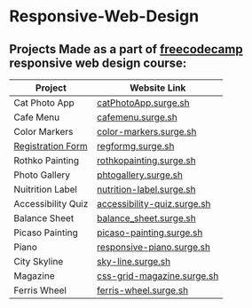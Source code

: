 # Responsive-Web-Design
## Projects Made as a part of [freecodecamp](https://www.freecodecamp.org/learn/2022/responsive-web-design/) responsive web design course: 
Project  | Website Link
------------- | -------------
Cat Photo App | [catPhotoApp.surge.sh](http://catPhotoApp.surge.sh)
Cafe Menu  | [cafemenu.surge.sh](http://cafemenu.surge.sh)
Color Markers  | [color-markers.surge.sh](https://color-markers.surge.sh)
[Registration Form](https://github.com/arshiashaik/Responsive-Web-Design/tree/main/RegistrationForm)  | [regformg.surge.sh](http://regformg.surge.sh)
Rothko Painting  | [rothkopainting.surge.sh](http://rothkopainting.surge.sh)
Photo Gallery  | [phtogallery.surge.sh](http://phtogallery.surge.sh)
Nuitrition Label  | [nutrition-label.surge.sh](http://nutrition-label.surge.sh)
Accessibility Quiz | [accessibility-quiz.surge.sh](http://accessibility-quiz.surge.sh)
Balance Sheet  | [balance_sheet.surge.sh](https://balance_sheet.surge.sh)
Picaso Painting | [picaso-painting.surge.sh](https://picaso-painting.surge.sh)
Piano  | [responsive-piano.surge.sh](http://responsive-piano.surge.sh)
City Skyline  | [sky-line.surge.sh](http://sky-line.surge.sh)
Magazine  | [css-grid-magazine.surge.sh](http://css-grid-magazine.surge.sh)
Ferris Wheel  | [ferris-wheel.surge.sh](http://ferris-wheel.surge.sh)
